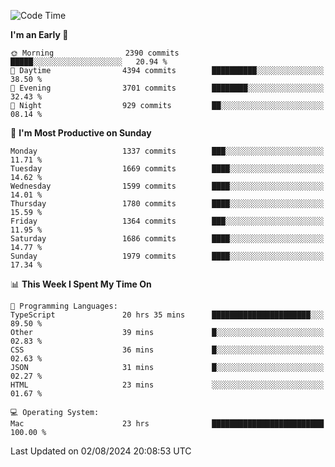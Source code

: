 <!--START_SECTION:waka-->
![Code Time](http://img.shields.io/badge/Code%20Time-4%2C240%20hrs-blue)

**I'm an Early 🐤** 

```text
🌞 Morning                2390 commits        █████░░░░░░░░░░░░░░░░░░░░   20.94 % 
🌆 Daytime                4394 commits        ██████████░░░░░░░░░░░░░░░   38.50 % 
🌃 Evening                3701 commits        ████████░░░░░░░░░░░░░░░░░   32.43 % 
🌙 Night                  929 commits         ██░░░░░░░░░░░░░░░░░░░░░░░   08.14 % 
```
📅 **I'm Most Productive on Sunday** 

```text
Monday                   1337 commits        ███░░░░░░░░░░░░░░░░░░░░░░   11.71 % 
Tuesday                  1669 commits        ████░░░░░░░░░░░░░░░░░░░░░   14.62 % 
Wednesday                1599 commits        ████░░░░░░░░░░░░░░░░░░░░░   14.01 % 
Thursday                 1780 commits        ████░░░░░░░░░░░░░░░░░░░░░   15.59 % 
Friday                   1364 commits        ███░░░░░░░░░░░░░░░░░░░░░░   11.95 % 
Saturday                 1686 commits        ████░░░░░░░░░░░░░░░░░░░░░   14.77 % 
Sunday                   1979 commits        ████░░░░░░░░░░░░░░░░░░░░░   17.34 % 
```


📊 **This Week I Spent My Time On** 

```text
💬 Programming Languages: 
TypeScript               20 hrs 35 mins      ██████████████████████░░░   89.50 % 
Other                    39 mins             █░░░░░░░░░░░░░░░░░░░░░░░░   02.83 % 
CSS                      36 mins             █░░░░░░░░░░░░░░░░░░░░░░░░   02.63 % 
JSON                     31 mins             █░░░░░░░░░░░░░░░░░░░░░░░░   02.27 % 
HTML                     23 mins             ░░░░░░░░░░░░░░░░░░░░░░░░░   01.67 % 

💻 Operating System: 
Mac                      23 hrs              █████████████████████████   100.00 % 
```


 Last Updated on 02/08/2024 20:08:53 UTC
<!--END_SECTION:waka-->

